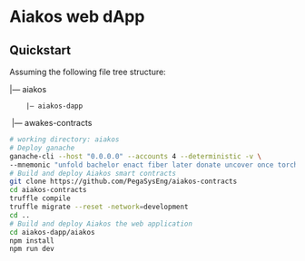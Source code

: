 # Aiakos web dApp

## Quickstart

Assuming the following file tree structure:

|— aiakos

 		|— aiakos-dapp

​		 |— awakes-contracts

```bash
# working directory: aiakos
# Deploy ganache
ganache-cli --host "0.0.0.0" --accounts 4 --deterministic -v \
--mnemonic "unfold bachelor enact fiber later donate uncover once torch figure engine keep"
# Build and deploy Aiakos smart contracts
git clone https://github.com/PegaSysEng/aiakos-contracts
cd aiakos-contracts
truffle compile
truffle migrate --reset -network=development
cd ..
# Build and deploy Aiakos the web application
cd aiakos-dapp/aiakos
npm install
npm run dev


```

